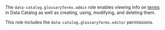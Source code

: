The `data-catalog.glossaryTerms.admin` role enables viewing info on [terms](../../../metadata-hub/concepts/data-catalog.md#glossaries-and-terms) in Data Catalog as well as creating, using, modifying, and deleting them.

This role includes the `data-catalog.glossaryTerms.editor` permissions.

